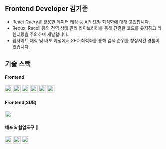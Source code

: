 <div align=""><h2>Frontend Developer 김기준</h2></div>

<div align=""> 
  <ul>
    <li>React Query를 활용한 데이터 캐싱 등 API 요청 최적화에 대해 고민합니다.</li>
    <li>Redux, Recoil 등의 전역 상태 관리 라이브러리를 통해 간결한 코드를 유지하고 리렌더링을 주의하며 개발합니다.</li>
    <li>웹사이트 제작 및 배포 과정에서 SEO 최적화를 통해 검색 순위를 향상시킨 경험이 있습니다.</li>
  </ul>
</div>

<div align=""><h2>기술 스택</h2></div>

<div align=""><h4>Frontend</h4></div>
<div align=""> 
  <img src="https://img.shields.io/badge/TypeScript-3178C6?style=for-the-badge&logo=typescript&logoColor=white" height="23">
  <img src="https://img.shields.io/badge/React-61DAFB?style=for-the-badge&logo=react&logoColor=black" height="23">
  <img src="https://img.shields.io/badge/React Query-FF4154?style=for-the-badge&logo=react-query&logoColor=white" height="23"> 
  <img src="https://img.shields.io/badge/Redux-764ABC?style=for-the-badge&logo=redux&logoColor=white" height="23"> 
  <img src="https://img.shields.io/badge/Recoil-007AF4?style=for-the-badge&logo=recoil&logoColor=white" height="23">
  <img src="https://img.shields.io/badge/Tailwind CSS-06B6D4?style=for-the-badge&logo=tailwindcss&logoColor=white" height="23"> 
</div>

<div align=""><h4>Frontend(SUB)</h4></div>
<img src="https://img.shields.io/badge/Next.js-000000?style=for-the-badge&logo=next.js&logoColor=white" height="23"> 
<div align=""> 

</div>

<div align=""><h4>배포 & 협업도구 🚀</h4></div>
<div align=""> 
  <img src="https://img.shields.io/badge/AWS EC2-232F3E?style=for-the-badge&logo=amazonaws&logoColor=white" height="23">
  <img src="https://img.shields.io/badge/Vercel-000000?style=for-the-badge&logo=vercel&logoColor=white" height="23"> 
  <img src="https://img.shields.io/badge/Jira-0052CC?style=for-the-badge&logo=jira&logoColor=white" height="23">
</div>
